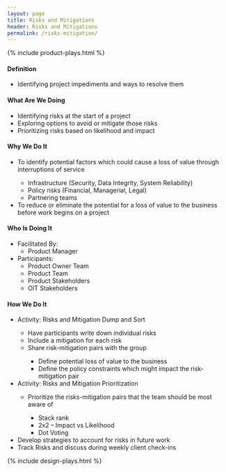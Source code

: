 ```yaml
---
layout: page
title: Risks and Mitigations
header: Risks and Mitigations
permalink: /risks-mitigation/
---
```

<div class="row">
    <div class="col-md-3">
        {% include product-plays.html %}
    </div>
    <div class="col-md-6">
        <h4 class="Definition" id="Definition">
            Definition
        </h4>
		<ul>
		<li>Identifying project impediments and ways to resolve them</li>
		</ul>
        <h4 class="What" id="What">
            What Are We Doing
        </h4>
	<ul>
		<li>Identifying risks at the start of a project</li>
		<li>Exploring options to avoid or mitigate those risks</li>
		<li>Prioritizing risks based on likelihood and impact</li>
	</ul>
        <h4 class="Why" id="Why">
            Why We Do It
        </h4>
            <ul>
                <li>To identify potential factors which could cause a loss  of value through interruptions of service</li>
		<ul>
			<li>Infrastructure (Security, Data Integrity, System Reliability)</li>
			<li>Policy risks (Financial, Managerial, Legal)</li>
			<li>Partnering teams</li>
		</ul>
		<li>To reduce or eliminate the potential for a loss of value to the business before work begins on a project</li>
	    </ul>
        <h4 class="Who" id="Who">
            Who Is Doing It
        </h4>
            <ul>
                <li>Facilitated By:
    	            <ul>
        	      <li>Product Manager</li>
    	            </ul>
                 </li>
                <li>Participants:
    	            <ul>
                      <li>Product Owner Team</li>
		      <li>Product Team</li>
		      <li>Product Stakeholders</li>
		      <li>OIT Stakeholders</li>
                    </ul>    
                </li>
            </ul>
        <h4 class="How" id="How">
            How We Do It
        </h4>
            <ul>
               <li>Activity: Risks and Mitigation Dump and Sort</li>
	       <ul>
			<li>Have participants write down individual risks</li>
			<li>Include a mitigation for each risk</li>
			<li>Share risk-mitigation pairs with the group</li>
			<ul>
				<li>Define potential loss of value to the business</li>
				<li>Define the policy constraints which might impact the risk-mitigation pair</li>
			</ul>
		</ul>
		<li>Activity: Risks and Mitigation Prioritization</li>
	       <ul>
			<li>Prioritize the risks-mitigation pairs that the team should be most aware of</li>
			<ul>
				<li>Stack rank</li>
				<li>2x2 – Impact vs Likelihood</li>
				<li>Dot Voting</li>
			</ul>
		</ul>
		<li>Develop strategies to account for risks in future work</li>
		<li>Track Risks and discuss during weekly client check-ins</li>
            </ul>
    </div>
    <div class="col-md-3">
        {% include design-plays.html %}
    </div>
</div>
